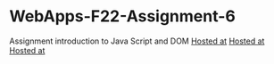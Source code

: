# WebApps-F22-Assignment-6
Assignment introduction to Java Script and DOM
[Hosted at]( https://44-563-web-apps-f22.github.io/44563-webapps-assignment-6-Prathyusha-Maram/musician.html)
[Hosted at]( https://44-563-web-apps-f22.github.io/44563-webapps-assignment-6-Prathyusha-Maram/discount.html)
[Hosted at]( https://44-563-web-apps-f22.github.io/44563-webapps-assignment-6-Prathyusha-Maram/vacation.html)